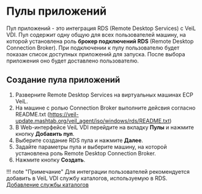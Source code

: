 # Пулы приложений

Пул приложений - это интеграция RDS (Remote Desktop Services) с VeiL VDI. 
Пул содержит одну общую для всех пользователей машину, на которой установлена роль **брокер подключений RDS** 
(Remote Desktop Connection Broker).
При подключении к пулу пользователю будет показан список доступных приложений для запуска.
После выбора приложения оно будет доставлено пользователю.

## Создание пула приложений

1. Разверните Remote Desktop Services на виртуальных машинах ECP VeiL.
1. На машине с ролью Connection Broker выполните дейсвия согласно README.txt (https://veil-update.mashtab.org/veil_agent/iso/windows/rds/README.txt)
1. В Web-интерфейсе VeiL VDI перейдите на вкладку **Пулы** и нажмите кнопку **Добавить пул**.
1. Выберите создание RDS пула и нажмите **Далее**.
1. Задайте параметры пула и выберите машину, на которой установлена роль Remote Desktop Connection Broker.
1. Нажмите кнопку **Создать**.

!!! note "Примечание"
    Для интеграции пользователей рекомендуется добавить в VeiL VDI службу каталогов, используемую в RDS. 
    [Добавление службы каталогов](../active_directory/ad_extend.md)